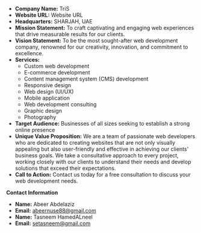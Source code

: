 * **Company Name:** TriS
* **Website URL:** Website URL
* **Headquarters:** SHARJAH, UAE
* **Mission Statement:** To craft captivating and engaging web experiences that drive measurable results for our clients.
* **Vision Statement:** To be the most sought-after web development company, renowned for our creativity, innovation, and commitment to excellence.
* **Services:**
    * Custom web development
    * E-commerce development
    * Content management system (CMS) development
    * Responsive design
    * Web design (UI/UX)
    * Mobile application
    * Web development consulting
    * Graphic design
    * Photography
* **Target Audience:** Businesses of all sizes seeking to establish a strong online presence
* **Unique Value Proposition:** We are a team of passionate web developers who are dedicated to creating websites that are not only visually appealing but also user-friendly and effective in achieving our clients' business goals. We take a consultative approach to every project, working closely with our clients to understand their needs and develop solutions that exceed their expectations.
* **Call to Action:** Contact us today for a free consultation to discuss your web development needs.


**Contact Information**

* **Name:** Abeer Abdelaziz
* **Email:** abeernuse88@gmail.com
* **Name:** Tasneem HamedALneel
* **Email:** setasneem@gmail.com
